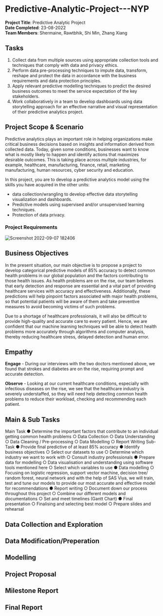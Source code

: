 # Predictive-Analytic-Project---NYP

**Project Title**: Predictive Analytic Project<br/>
**Date Completed**: 23-08-2022<br/>
**Team Members**: Shermaine, Rawtbhik, Shi Min, Zhang Xiang<br/>

## Tasks
1. Collect data from multiple sources using appropriate collection tools and techniques that comply with data and privacy ethics.
2. Perform data pre-processing techniques to impute data, transform, reshape and protect the data in accordance with the business requirements and data protection principles.
3. Apply relevant predictive modelling techniques to predict the desired business outcomes to meet the service expectation of the key stakeholders.
4. Work collaboratively in a team to develop dashboards using data storytelling approach for an effective narrative and visual representation of their predictive analytics project.

## Project Scope & Scenario
Predictive analytics plays an important role in helping organizations make critical business decisions based on insights and information derived from collected data. Today, given some conditions, businesses want to know what is mostly likely to happen and identify actions that maximizes desirable outcomes. This is taking place across multiple industries, for example, healthcare, manufacturing, finance, retail, marketing manufacturing, human resources, cyber security and education.

In this project, you are to develop a predictive analytics model using the skills you have acquired in the other units:
- data collection/wrangling to develop effective data storytelling visualization and dashboards.
- Predictive models using supervised and/or unsupervised learning techniques.
- Protection of data privacy.

### Project Requirements
![Screenshot 2022-09-07 182406](https://user-images.githubusercontent.com/98081173/188855764-09cf787f-86ff-4aa8-a616-7d955fe54708.png)

## Business Objectives
In the present situation, our main objective is to propose a project to develop categorical predictive models of 85% accuracy to detect common health problems in our global population and the factors contributing to those health issues. As health problems are on the rise, our team believes that early detection and response are essential and a vital part of providing healthcare services with accuracy and effectiveness. Additionally, these predictions will help pinpoint factors associated with major health problems, so that potential patients will be aware of them and take preventive measures to avoid becoming victims of such problems. 

Due to a shortage of healthcare professionals, it will also be difficult to provide high-quality and accurate care to every patient. Hence, we are confident that our machine learning techniques will be able to detect health problems more accurately through algorithms and computer analysis, thereby reducing healthcare stress, delayed detection and human error.

## Empathy
**Engage** - During our interviews with the two doctors mentioned above, we found that strokes and diabetes are on the rise, requiring prompt and accurate detection.

**Observe** - Looking at our current healthcare conditions, especially with infectious diseases on the rise, we see that the healthcare industry is severely understaffed, so they will need help detecting common health problems to reduce their workload, checking and recommending each patient.

## Main & Sub Tasks
Main Task
●	Determine the important factors that contribute to an individual getting common health problems
○	Data Collection 
○	Data Understanding
○	Data Cleaning / Pre-processing
○	Data Modelling
○	Report Writing
Sub-Task
●	Provide final predictive of at least 85% accuracy 
●	Identify business objectives
○	Select our datasets to use
○	Determine which industry we want to work with 
○	Consult industry professionals 
●	Prepare data for modelling 
○	Data visualisation and understanding using software tools mentioned here 
○	Select which variables to use
●	Data modelling 
○	Focusing on logistic regression, support vector machine, decision tree/ random forest, neural network and with the help of SAS Viya, we will train, test and tune our models to provide our most accurate and effective model for recommendations
●	Report writing 
○	Document down our process throughout this project 
○	Combine our different models and documentations
○	Set and meet timelines (Gantt Chart)
●	Final presentation 
○	Finalising and selecting best model 
○	Prepare slides and rehearsal


## Data Collection and Exploration

## Data Modification/Preperation

## Modelling


## Project Proposal

## Milestone Report

## Final Report


